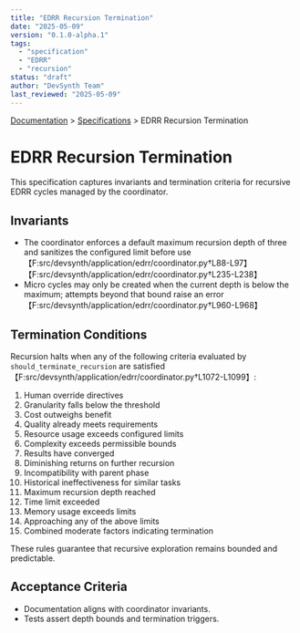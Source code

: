 ```yaml
---
title: "EDRR Recursion Termination"
date: "2025-05-09"
version: "0.1.0-alpha.1"
tags:
  - "specification"
  - "EDRR"
  - "recursion"
status: "draft"
author: "DevSynth Team"
last_reviewed: "2025-05-09"
---
```

<div class="breadcrumbs">
<a href="../index.md">Documentation</a> &gt; <a href="index.md">Specifications</a> &gt; EDRR Recursion Termination
</div>

# EDRR Recursion Termination

This specification captures invariants and termination criteria for recursive
EDRR cycles managed by the coordinator.

## Invariants

- The coordinator enforces a default maximum recursion depth of three and
  sanitizes the configured limit before use【F:src/devsynth/application/edrr/coordinator.py†L88-L97】【F:src/devsynth/application/edrr/coordinator.py†L235-L238】
- Micro cycles may only be created when the current depth is below the maximum;
  attempts beyond that bound raise an error【F:src/devsynth/application/edrr/coordinator.py†L960-L968】

## Termination Conditions

Recursion halts when any of the following criteria evaluated by
`should_terminate_recursion` are satisfied【F:src/devsynth/application/edrr/coordinator.py†L1072-L1099】:

1. Human override directives
2. Granularity falls below the threshold
3. Cost outweighs benefit
4. Quality already meets requirements
5. Resource usage exceeds configured limits
6. Complexity exceeds permissible bounds
7. Results have converged
8. Diminishing returns on further recursion
9. Incompatibility with parent phase
10. Historical ineffectiveness for similar tasks
11. Maximum recursion depth reached
12. Time limit exceeded
13. Memory usage exceeds limits
14. Approaching any of the above limits
15. Combined moderate factors indicating termination

These rules guarantee that recursive exploration remains bounded and
predictable.

## Acceptance Criteria

- Documentation aligns with coordinator invariants.
- Tests assert depth bounds and termination triggers.
